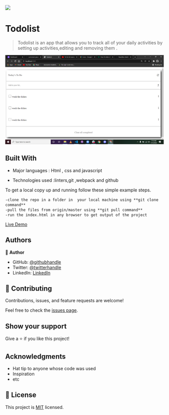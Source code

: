 ![](https://img.shields.io/badge/Todolist-blue)
# Todolist
> Todolist is an app that allows you to track all of your daily activities by setting up activities,editing and removing them .

![screenshot](./screenshot.png)



## Built With


- Major languages : Html , css and javascript

- Technologies used :linters,git ,webpack and github


To get a local copy up and running follow these simple example steps.

```
-clone the repo in a folder in  your local machine using **git clone command**
-pull the files from origin/master using **git pull command**
-run the index.html in any browser to get output of the project
```

[Live Demo](https://mugishasam123.github.io/todoList-Javascript/)


## Authors

👤 **Author**

- GitHub: [@githubhandle](https://github.com/mugishasam123)
- Twitter: [@twitterhandle](https://twitter.com/mugishasamuel42/)
- LinkedIn: [LinkedIn](https://www.linkedin.com/in/mugisha-samuel-55a905208/)


## 🤝 Contributing

Contributions, issues, and feature requests are welcome!

Feel free to check the [issues page](../../issues/).

## Show your support

Give a ⭐️ if you like this project!

## Acknowledgments

- Hat tip to anyone whose code was used
- Inspiration
- etc
## 📝 License

This project is [MIT](https://opensource.org/licenses/MIT) licensed.
